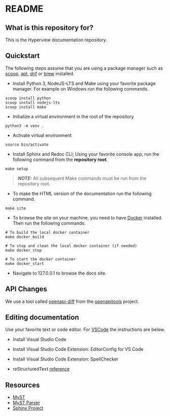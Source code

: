 # README #

## What is this repository for? ##

This is the Hyperview documentation repository.

## Quickstart ##

The following steps assume that you are using a package manager such as [scoop](https://scoop.sh/), [apt](https://www.debian.org/), [dnf](https://getfedora.org/) or [brew](https://brew.sh/) installed.

* Install Python 3, NodeJS-LTS and Make using your favorite package manager. For example on Windows run the following commands.

```console
scoop install python
scoop install nodejs-lts
scoop install make
```

* Initialize a virtual environment in the root of the repository

```console
python3 -m venv .
```

* Activate virtual environment

```console
source bin/activate
```

* Install Sphinx and Redoc CLI; Using your favorite console app, run the following command from the **repository root**.

```console
make setup
```

> **_NOTE:_**  All subsequent Make commands must be run from the repository root.

* To make the HTML version of the documentation run the following command.

```console
make site
```

* To browse the site on your machine, you need to have [Docker](https://docs.docker.com/get-docker/) installed. Then run the following commands.

```console
# To build the local docker container
make docker_build

# To stop and clean the local docker container (if needed)
make docker_stop

# To start the docker container
make docker_start
```
* Navigate to 127.0.0.1 to browse the docs site.

## API Changes ##

We use a tool called [openapi-diff](https://github.com/OpenAPITools/openapi-diff) from the [openapitools](https://github.com/OpenAPITools) project.

## Editing documentation ##

Use your favorite text or code editor. For [VSCode](https://code.visualstudio.com/) the instructions are below.

* Install Visual Studio Code

* Install Visual Studio Code Extension: EditorConfig for VS Code

* Install Visual Studio Code Extension: SpellChecker

* reStructuredText [reference](http://www.sphinx-doc.org/en/stable/rest.html)

## Resources ##

* [MyST](https://mystmd.org/)
* [MyST Parser](https://myst-parser.readthedocs.io/en/latest/index.html)
* [Sphinx Project](https://www.sphinx-doc.org/)
